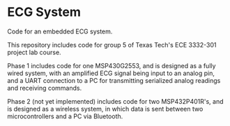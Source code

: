# ECG System

Code for an embedded ECG system.

This repository includes code for group 5 of Texas Tech's ECE 3332-301 project lab course.


Phase 1 includes code for one MSP430G2553, and is designed as a fully wired system, with an amplified ECG signal being input to an analog pin, and a UART connection to a PC for transmitting serialized analog readings and receiving commands.

Phase 2 (not yet implemented) includes code for two MSP432P401R's, and is designed as a wireless system, in which data is sent between two microcontrollers and a PC via Bluetooth.
